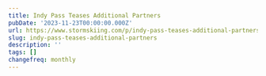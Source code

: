 ```yaml
---
title: Indy Pass Teases Additional Partners
pubDate: '2023-11-23T00:00:00.000Z'
url: https://www.stormskiing.com/p/indy-pass-teases-additional-partners
slug: indy-pass-teases-additional-partners
description: ''
tags: []
changefreq: monthly
---
```


<!-- Add post content below -->
